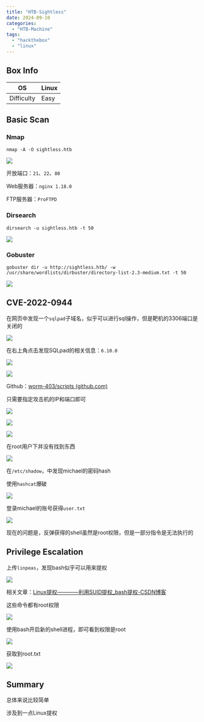 ```yaml
---
title: "HTB-Sightless"
date: 2024-09-10
categories: 
  - "HTB-Machine"
tags: 
  - "hackthebox"
  - "linux"
---
```


## Box Info

| OS | Linux |
| --- | --- |
| Difficulty | Easy |

## Basic Scan

### Nmap

```
nmap -A -O sightless.htb
```

![](./images/image-94.png)

开放端口：`21`、`22`、`80`

Web服务器：`nginx 1.18.0`

FTP服务器：`ProFTPD`

### Dirsearch

```
dirsearch -u sightless.htb -t 50
```

![](./images/image-95.png)

### Gobuster

```
gobuster dir -u http://sightless.htb/ -w /usr/share/wordlists/dirbuster/directory-list-2.3-medium.txt -t 50
```

![](./images/image-96.png)

## CVE-2022-0944

在网页中发现一个`sqlpad`子域名，似乎可以进行sql操作，但是靶机的3306端口是关闭的

![](./images/image-97.png)

在右上角点击发现SQLpad的相关信息：`6.10.0`

![](./images/image-98.png)

![](./images/image-99.png)

Github：[worm-403/scripts (github.com)](https://github.com/worm-403/scripts)

只需要指定攻击机的IP和端口即可

![](./images/image-101.png)

![](./images/image-100.png)

![](./images/image-102.png)

在root用户下并没有找到东西

![](./images/image-103.png)

在`/etc/shadow`，中发现michael的密码hash

使用`hashcat`爆破

![](./images/image-105.png)

登录michael的账号获得`user.txt`

![](./images/image-107.png)

现在的问题是，反弹获得的shell虽然是root权限，但是一部分指令是无法执行的

## Privilege Escalation

上传`linpeas`，发现bash似乎可以用来提权

![](./images/image-111.png)

相关文章：[Linux提权————利用SUID提权\_bash提权-CSDN博客](https://blog.csdn.net/Fly_hps/article/details/80428173)

这些命令都有root权限

![](./images/image-112.png)

使用bash开启新的shell进程，即可看到权限是root

![](./images/image-113.png)

获取到root.txt

![](./images/image-114.png)

## Summary

总体来说比较简单

涉及到一点Linux提权
